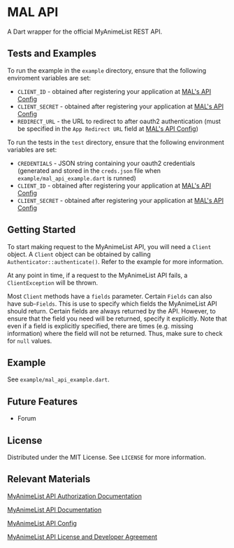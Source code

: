 # MAL API

A Dart wrapper for the official MyAnimeList REST API.

## Tests and Examples

To run the example in the `example` directory, ensure that the following enviroment variables are set:
- `CLIENT_ID` - obtained after registering your application at [MAL's API Config](https://myanimelist.net/apiconfig)
- `CLIENT_SECRET` - obtained after registering your application at [MAL's API Config](https://myanimelist.net/apiconfig)
- `REDIRECT_URL` - the URL to redirect to after oauth2 authentication (must be specified in the `App Redirect URL` field at [MAL's API Config](https://myanimelist.net/apiconfig))

To run the tests in the `test` directory, ensure that the following environment variables are set:
- `CREDENTIALS` - JSON string containing your oauth2 credentials (generated and stored in the `creds.json` file when `example/mal_api_example.dart` is runned)
- `CLIENT_ID` - obtained after registering your application at [MAL's API Config](https://myanimelist.net/apiconfig)
- `CLIENT_SECRET` - obtained after registering your application at [MAL's API Config](https://myanimelist.net/apiconfig)

## Getting Started

To start making request to the MyAnimeList API, you will need a `Client` object. A `Client` object can be obtained by calling `Authenticator::authenticate()`. Refer to the example for more information.

At any point in time, if a request to the MyAnimeList API fails, a `ClientException` will be thrown.

Most `Client` methods have a `fields` parameter. Certain `Fields` can also have sub-`Fields`. This is use to specify which fields the MyAnimeList API should return. Certain fields are always returned by the API. However, to ensure that the field you need will be returned, specify it explicitly. Note that even if a field is explicitly specified, there are times (e.g. missing information) where the field will not be returned. Thus, make sure to check for `null` values.

## Example

See `example/mal_api_example.dart`.

## Future Features

 - Forum

## License
Distributed under the MIT License. See `LICENSE` for more information.

## Relevant Materials
[MyAnimeList API Authorization Documentation](https://myanimelist.net/apiconfig/references/authorization)

[MyAnimeList API Documentation](https://myanimelist.net/apiconfig/references/api/v2)

[MyAnimeList API Config](https://myanimelist.net/apiconfig)

[MyAnimeList API License and Developer Agreement](https://myanimelist.net/static/apiagreement.html)
